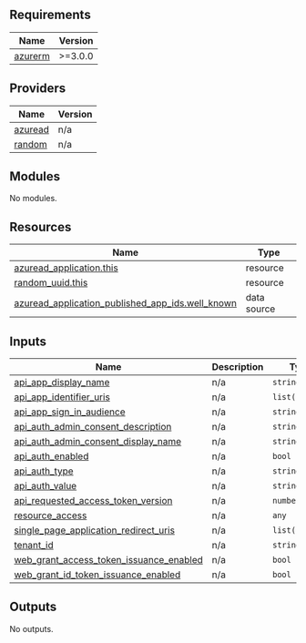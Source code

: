 ## Requirements

| Name | Version |
|------|---------|
| <a name="requirement_azurerm"></a> [azurerm](#requirement\_azurerm) | >=3.0.0 |

## Providers

| Name | Version |
|------|---------|
| <a name="provider_azuread"></a> [azuread](#provider\_azuread) | n/a |
| <a name="provider_random"></a> [random](#provider\_random) | n/a |

## Modules

No modules.

## Resources

| Name | Type |
|------|------|
| [azuread_application.this](https://registry.terraform.io/providers/hashicorp/azuread/latest/docs/resources/application) | resource |
| [random_uuid.this](https://registry.terraform.io/providers/hashicorp/random/latest/docs/resources/uuid) | resource |
| [azuread_application_published_app_ids.well_known](https://registry.terraform.io/providers/hashicorp/azuread/latest/docs/data-sources/application_published_app_ids) | data source |

## Inputs

| Name | Description | Type | Default | Required |
|------|-------------|------|---------|:--------:|
| <a name="input_api_app_display_name"></a> [api\_app\_display\_name](#input\_api\_app\_display\_name) | n/a | `string` | n/a | yes |
| <a name="input_api_app_identifier_uris"></a> [api\_app\_identifier\_uris](#input\_api\_app\_identifier\_uris) | n/a | `list(string)` | n/a | yes |
| <a name="input_api_app_sign_in_audience"></a> [api\_app\_sign\_in\_audience](#input\_api\_app\_sign\_in\_audience) | n/a | `string` | n/a | yes |
| <a name="input_api_auth_admin_consent_description"></a> [api\_auth\_admin\_consent\_description](#input\_api\_auth\_admin\_consent\_description) | n/a | `string` | n/a | yes |
| <a name="input_api_auth_admin_consent_display_name"></a> [api\_auth\_admin\_consent\_display\_name](#input\_api\_auth\_admin\_consent\_display\_name) | n/a | `string` | n/a | yes |
| <a name="input_api_auth_enabled"></a> [api\_auth\_enabled](#input\_api\_auth\_enabled) | n/a | `bool` | n/a | yes |
| <a name="input_api_auth_type"></a> [api\_auth\_type](#input\_api\_auth\_type) | n/a | `string` | n/a | yes |
| <a name="input_api_auth_value"></a> [api\_auth\_value](#input\_api\_auth\_value) | n/a | `string` | n/a | yes |
| <a name="input_api_requested_access_token_version"></a> [api\_requested\_access\_token\_version](#input\_api\_requested\_access\_token\_version) | n/a | `number` | n/a | yes |
| <a name="input_resource_access"></a> [resource\_access](#input\_resource\_access) | n/a | `any` | n/a | yes |
| <a name="input_single_page_application_redirect_uris"></a> [single\_page\_application\_redirect\_uris](#input\_single\_page\_application\_redirect\_uris) | n/a | `list(string)` | n/a | yes |
| <a name="input_tenant_id"></a> [tenant\_id](#input\_tenant\_id) | n/a | `string` | n/a | yes |
| <a name="input_web_grant_access_token_issuance_enabled"></a> [web\_grant\_access\_token\_issuance\_enabled](#input\_web\_grant\_access\_token\_issuance\_enabled) | n/a | `bool` | n/a | yes |
| <a name="input_web_grant_id_token_issuance_enabled"></a> [web\_grant\_id\_token\_issuance\_enabled](#input\_web\_grant\_id\_token\_issuance\_enabled) | n/a | `bool` | n/a | yes |

## Outputs

No outputs.